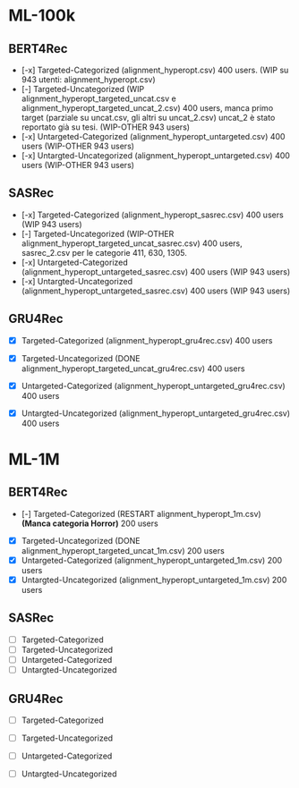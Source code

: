 # ML-100k
## BERT4Rec
- [-x] Targeted-Categorized (alignment_hyperopt.csv) 400 users. (WIP su 943 utenti: alignment_hyperopt.csv)
- [-] Targeted-Uncategorized (WIP alignment_hyperopt_targeted_uncat.csv e alignment_hyperopt_targeted_uncat_2.csv) 400 users, manca primo target (parziale su uncat.csv, gli altri su uncat_2.csv) uncat_2 è stato reportato già su tesi. (WIP-OTHER 943 users)
- [-x] Untargeted-Categorized (alignment_hyperopt_untargeted.csv) 400 users (WIP-OTHER 943 users)
- [-x] Untargted-Uncategorized (alignment_hyperopt_untargeted.csv) 400 users (WIP-OTHER 943 users)
## SASRec
- [-x] Targeted-Categorized (alignment_hyperopt_sasrec.csv) 400 users (WIP 943 users)
- [-] Targeted-Uncategorized (WIP-OTHER alignment_hyperopt_targeted_uncat_sasrec.csv) 400 users, sasrec_2.csv per le categorie 411, 630, 1305.
- [-x] Untargeted-Categorized (alignment_hyperopt_untargeted_sasrec.csv) 400 users  (WIP 943 users)
- [-x] Untargted-Uncategorized (alignment_hyperopt_untargeted_sasrec.csv) 400 users (WIP 943 users)
## GRU4Rec
- [x] Targeted-Categorized  (alignment_hyperopt_gru4rec.csv) 400 users
- [X] Targeted-Uncategorized (DONE alignment_hyperopt_targeted_uncat_gru4rec.csv) 400 users
- [x] Untargeted-Categorized (alignment_hyperopt_untargeted_gru4rec.csv) 400 users
- [x] Untargted-Uncategorized (alignment_hyperopt_untargeted_gru4rec.csv) 400 users


# ML-1M
## BERT4Rec
- [-] Targeted-Categorized (RESTART alignment_hyperopt_1m.csv) __(Manca categoria Horror)__ 200 users
- [x] Targeted-Uncategorized (DONE alignment_hyperopt_targeted_uncat_1m.csv) 200 users
- [x] Untargeted-Categorized (alignment_hyperopt_untargeted_1m.csv) 200 users
- [x] Untargted-Uncategorized (alignment_hyperopt_untargeted_1m.csv) 200 users
## SASRec
- [ ] Targeted-Categorized
- [ ] Targeted-Uncategorized
- [ ] Untargeted-Categorized
- [ ] Untargted-Uncategorized
## GRU4Rec
- [ ] Targeted-Categorized
- [ ] Targeted-Uncategorized
- [ ] Untargeted-Categorized
- [ ] Untargted-Uncategorized

